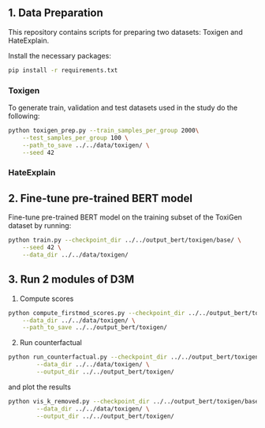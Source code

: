 
## 1. Data Preparation

This repository contains scripts for preparing two datasets: Toxigen and HateExplain. 

Install the necessary packages:

```bash
pip install -r requirements.txt
```

### Toxigen

To generate train, validation and test datasets used in the study do the following:

```bash
python toxigen_prep.py --train_samples_per_group 2000\
    --test_samples_per_group 100 \
    --path_to_save ../../data/toxigen/ \
    --seed 42
```

### HateExplain

## 2. Fine-tune pre-trained BERT model

Fine-tune pre-trained BERT model on the training subset of the ToxiGen dataset by running: 

```bash
python train.py --checkpoint_dir ../../output_bert/toxigen/base/ \
    --seed 42 \
    --data_dir ../../data/toxigen/
```

## 3. Run 2 modules of D3M

1) Compute scores

```bash
python compute_firstmod_scores.py --checkpoint_dir ../../output_bert/toxigen/base/best_checkpoint \
    --data_dir ../../data/toxigen/ \
    --path_to_save ../../output_bert/toxigen/
```

2) Run counterfactual

```bash
python run_counterfactual.py --checkpoint_dir ../../output_bert/toxigen/base/best_checkpoint \
        --data_dir ../../data/toxigen/ \
        --output_dir ../../output_bert/toxigen/
```

and plot the results

```bash
python vis_k_removed.py --checkpoint_dir ../../output_bert/toxigen/base/best_checkpoint \
        --data_dir ../../data/toxigen/ \
        --output_dir ../../output_bert/toxigen/
```